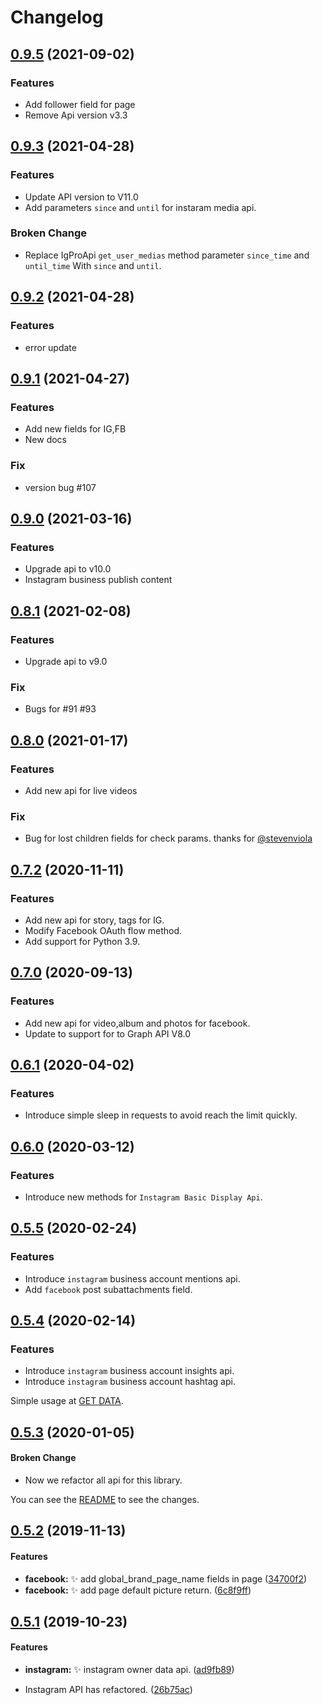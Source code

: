 # Changelog

## [0.9.5](https://github.com/sns-sdks/python-facebook/compare/v0.9.3...v0.9.5) (2021-09-02)

### Features

- Add follower field for page
- Remove Api version v3.3


## [0.9.3](https://github.com/sns-sdks/python-facebook/compare/v0.9.2...v0.9.3) (2021-04-28)

### Features

- Update API version to V11.0
- Add parameters `since` and `until` for instaram media api.

### Broken Change

- Replace IgProApi `get_user_medias` method parameter `since_time` and `until_time` With `since` and `until`.


## [0.9.2](https://github.com/sns-sdks/python-facebook/compare/v0.9.1...v0.9.2) (2021-04-28)

### Features

- error update

## [0.9.1](https://github.com/sns-sdks/python-facebook/compare/v0.9.0...v0.9.1) (2021-04-27)

### Features

- Add new fields for IG,FB
- New docs

### Fix

- version bug  #107

## [0.9.0](https://github.com/sns-sdks/python-facebook/compare/v0.8.1...v0.9.0) (2021-03-16)

### Features

- Upgrade api to v10.0
- Instagram business publish content

## [0.8.1](https://github.com/sns-sdks/python-facebook/compare/v0.8.0...v0.8.1) (2021-02-08)

### Features

- Upgrade api to v9.0

### Fix

- Bugs for #91 #93

## [0.8.0](https://github.com/sns-sdks/python-facebook/compare/v0.7.2...v0.8.0) (2021-01-17)

### Features

- Add new api for live videos

### Fix

- Bug for lost children fields for check params. thanks for [@stevenviola](https://github.com/stevenviola)


## [0.7.2](https://github.com/sns-sdks/python-facebook/compare/v0.7.0...v0.7.2) (2020-11-11)

### Features

- Add new api for story, tags for IG.
- Modify Facebook OAuth flow method.
- Add support for Python 3.9.

## [0.7.0](https://github.com/sns-sdks/python-facebook/compare/v0.6.1...v0.7.0) (2020-09-13)

### Features

- Add new api for video,album and photos for facebook.
- Update to support for to Graph API V8.0    

## [0.6.1](https://github.com/sns-sdks/python-facebook/compare/v0.6.0...v0.6.1) (2020-04-02)

### Features

- Introduce simple sleep in requests to avoid reach the limit quickly.

## [0.6.0](https://github.com/sns-sdks/python-facebook/compare/v0.5.5...v0.6.0) (2020-03-12)

### Features

- Introduce new methods for ``Instagram Basic Display Api``.

## [0.5.5](https://github.com/sns-sdks/python-facebook/compare/v0.5.4...v0.5.5) (2020-02-24)

### Features

- Introduce ``instagram`` business account mentions api.
- Add ``facebook`` post subattachments field.

## [0.5.4](https://github.com/sns-sdks/python-facebook/compare/v0.5.3...v0.5.4) (2020-02-14)

### Features

- Introduce ``instagram`` business account insights api.
- Introduce ``instagram`` business account hashtag api.

Simple usage at [GET DATA](https://github.com/sns-sdks/python-facebook/blob/master/README.rst#get-data-1).


## [0.5.3](https://github.com/sns-sdks/python-facebook/compare/v0.5.2...v0.5.3) (2020-01-05)

#### Broken Change

* Now we refactor all api for this library.

You can see the [README](https://github.com/sns-sdks/python-facebook/blob/master/README.rst) to see the changes.


## [0.5.2](https://github.com/sns-sdks/python-facebook/compare/v0.5.1...v0.5.2) (2019-11-13)

#### Features

* **facebook:** :sparkles: add global_brand_page_name fields in page ([34700f2](https://github.com/sns-sdks/python-facebook/commit/34700f2))
* **facebook:** :sparkles: add page default picture return. ([6c8f9ff](https://github.com/sns-sdks/python-facebook/commit/6c8f9ff))

## [0.5.1](https://github.com/sns-sdks/python-facebook/compare/v0.4.3...v0.5.1) (2019-10-23)

#### Features

* **instagram:** :sparkles: instagram owner data api. ([ad9fb89](https://github.com/sns-sdks/python-facebook/commit/ad9fb89))

* Instagram API has refactored. ([26b75ac](https://github.com/sns-sdks/python-facebook/commit/26b75ac))
